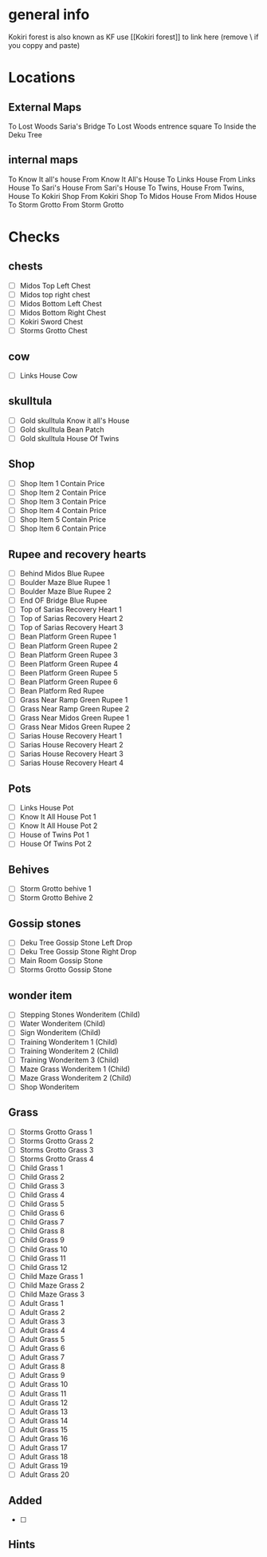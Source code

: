 # general info 
Kokiri forest is also known as KF use \[\[Kokiri forest]] to link here (remove \\ if you coppy and paste)
# Locations

## External Maps
To Lost Woods Saria's Bridge
To Lost Woods entrence square
To Inside the Deku Tree
## internal maps
To Know It all's house
From Know It All's House
To Links House
From Links House
To Sari's House
From Sari's House
To Twins, House
From Twins, House
To Kokiri Shop
From Kokiri Shop
To Midos House
From Midos House
To Storm Grotto
From Storm Grotto

# Checks
## chests
- [ ] Midos Top Left Chest 
- [ ] Midos top right chest
- [ ] Midos Bottom Left Chest 
- [ ] Midos Bottom Right Chest 
- [ ] Kokiri Sword Chest 
- [ ] Storms Grotto Chest 
## cow
- [ ] Links House Cow 
## skulltula
- [ ] Gold skulltula Know it all's House 
- [ ] Gold skulltula Bean Patch 
- [ ] Gold skulltula House Of Twins 
## Shop
- [ ] Shop Item 1 Contain   Price
- [ ] Shop Item 2 Contain   Price
- [ ] Shop Item 3 Contain   Price
- [ ] Shop Item 4 Contain   Price
- [ ] Shop Item 5 Contain   Price
- [ ] Shop Item 6 Contain   Price
## Rupee and recovery hearts
- [ ] Behind Midos Blue Rupee 
- [ ] Boulder Maze Blue Rupee 1 
- [ ] Boulder Maze Blue Rupee 2 
- [ ] End OF Bridge Blue Rupee 
- [ ] Top of Sarias Recovery Heart 1 
- [ ] Top of Sarias Recovery Heart 2 
- [ ] Top of Sarias Recovery Heart 3 
- [ ] Bean Platform Green Rupee 1 
- [ ] Bean Platform Green Rupee 2 
- [ ] Bean Platform Green Rupee 3 
- [ ] Been Platform Green Rupee 4 
- [ ] Been Platform Green Rupee 5 
- [ ] Bean Platform Green Rupee 6 
- [ ] Bean Platform Red Rupee 
- [ ] Grass Near Ramp Green Rupee 1 
- [ ] Grass Near Ramp Green Rupee 2 
- [ ] Grass Near Midos Green Rupee 1 
- [ ] Grass Near Midos Green Rupee 2 
- [ ] Sarias House Recovery Heart 1 
- [ ] Sarias House Recovery Heart 2 
- [ ] Sarias House Recovery Heart 3 
- [ ] Sarias House Recovery Heart 4 
## Pots
- [ ] Links House Pot 
- [ ] Know It All House Pot 1 
- [ ] Know It All House Pot 2 
- [ ] House of Twins Pot 1
- [ ] House Of Twins Pot 2
## Behives
- [ ] Storm Grotto behive 1
- [ ] Storm Grotto Behive 2
## Gossip stones
- [ ] Deku Tree Gossip Stone Left Drop
- [ ] Deku Tree Gossip Stone Right Drop
- [ ] Main Room Gossip Stone
- [ ] Storms Grotto Gossip Stone
## wonder item
- [ ] Stepping Stones Wonderitem (Child)
- [ ] Water Wonderitem (Child)
- [ ] Sign Wonderitem (Child)
- [ ] Training Wonderitem 1 (Child)
- [ ] Training Wonderitem 2 (Child)
- [ ] Training Wonderitem 3 (Child)
- [ ] Maze Grass Wonderitem 1 (Child)
- [ ] Maze Grass Wonderitem 2 (Child)
- [ ] Shop Wonderitem
## Grass
- [ ] Storms Grotto Grass 1
- [ ] Storms Grotto Grass 2
- [ ] Storms Grotto Grass 3
- [ ] Storms Grotto Grass 4
- [ ] Child Grass 1
- [ ] Child Grass 2
- [ ] Child Grass 3
- [ ] Child Grass 4
- [ ] Child Grass 5
- [ ] Child Grass 6
- [ ] Child Grass 7
- [ ] Child Grass 8
- [ ] Child Grass 9
- [ ] Child Grass 10
- [ ] Child Grass 11
- [ ] Child Grass 12
- [ ] Child Maze Grass 1
- [ ] Child Maze Grass 2
- [ ] Child Maze Grass 3
- [ ] Adult Grass 1
- [ ] Adult Grass 2
- [ ] Adult Grass 3
- [ ] Adult Grass 4
- [ ] Adult Grass 5
- [ ] Adult Grass 6
- [ ] Adult Grass 7
- [ ] Adult Grass 8
- [ ] Adult Grass 9
- [ ] Adult Grass 10
- [ ] Adult Grass 11
- [ ] Adult Grass 12
- [ ] Adult Grass 13
- [ ] Adult Grass 14
- [ ] Adult Grass 15
- [ ] Adult Grass 16
- [ ] Adult Grass 17
- [ ] Adult Grass 18
- [ ] Adult Grass 19
- [ ] Adult Grass 20
## Added
- [ ] 
## Hints